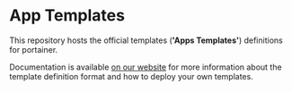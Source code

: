 # App Templates

This repository hosts the official templates (**'Apps Templates'**) definitions for portainer.

Documentation is available [on our website](https://www.portainer.io/documentation/how-to-use-templates/) for more information about the template definition format and how to deploy your own templates.
